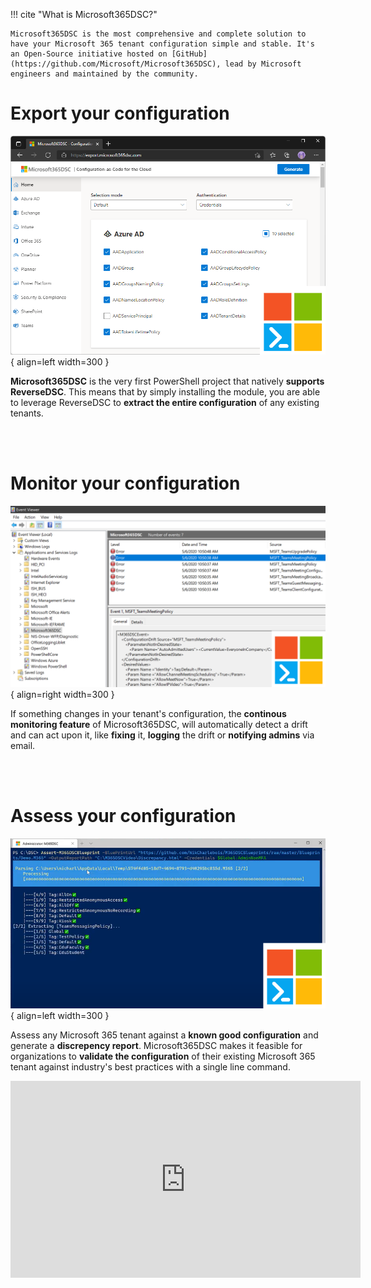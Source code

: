!!! cite "What is Microsoft365DSC?"

    Microsoft365DSC is the most comprehensive and complete solution to have your Microsoft 365 tenant configuration simple and stable. It's an Open-Source initiative hosted on [GitHub](https://github.com/Microsoft/Microsoft365DSC), lead by Microsoft engineers and maintained by the community.

# Export your configuration

![Export](Images/home_export.png){ align=left width=300 }

**Microsoft365DSC** is the very first PowerShell project that natively **supports ReverseDSC**. This means that by simply installing the module, you are able to leverage ReverseDSC to **extract the entire configuration** of any existing tenants.

<br/>
<br/>

# Monitor your configuration

![Monitor](Images/home_monitor.png){ align=right width=300 }

If something changes in your tenant's configuration, the **continous monitoring feature** of Microsoft365DSC, will automatically detect a drift and can act upon it, like **fixing** it, **logging** the drift or **notifying admins** via email.

<br/>
<br/>

# Assess your configuration

![Export](Images/home_assess.png){ align=left width=300 }

Assess any Microsoft 365 tenant against a **known good configuration** and generate a **discrepency report**. Microsoft365DSC makes it feasible for organizations to **validate the configuration** of their existing Microsoft 365 tenant against industry's best practices with a single line command.

<iframe width="560" height="315" src="https://www.youtube.com/embed/mDCuZgvCWWc" title="YouTube video player" frameborder="0" allow="accelerometer; autoplay; clipboard-write; encrypted-media; gyroscope; picture-in-picture" allowfullscreen></iframe>
